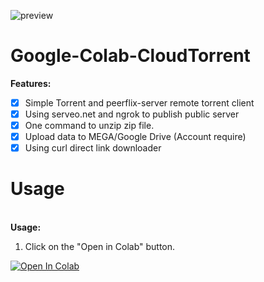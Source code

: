![preview](https://raw.githubusercontent.com/biplobsd/Google-Colab-CloudTorrent/master/src/preview.gif)

# Google-Colab-CloudTorrent

<b>Features:</b>
- [x] Simple Torrent and peerflix-server remote torrent client
- [x] Using serveo.net and ngrok to publish public server
- [x] One command to unzip zip file.
- [x] Upload data to MEGA/Google Drive (Account require)
- [x] Using curl direct link downloader

# Usage
<br><b>Usage:</b>
1. Click on the "Open in Colab" button.

<a href="https://colab.research.google.com/github/biplobsd/Google-Colab-CloudTorrent/blob/master/torrentTOmega_gdrive.ipynb" target="_parent\"><img src="https://colab.research.google.com/assets/colab-badge.svg" alt="Open In Colab"/></a>

